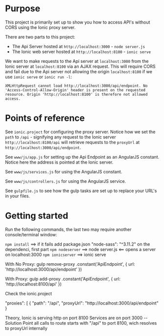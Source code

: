 # Purpose

This project is primarily set up to show you how to access API's without CORS using the Ionic proxy server.

There are two parts to this project:

* The Api Server hosted at `http://localhost:3000` - `node server.js`
* The Ionic web server hosted at `http://localhost:8100` - `ionic serve`

We want to make requests to the Api server at `localhost:3000` from the Ionic server at `localhost:8100` via an AJAX request.
This will require CORS and fail due to the Api server not allowing the origin `localhost:8100` if we use `ionic serve` or `ionic run -l`:

`XMLHttpRequest cannot load http://localhost:3000/api/endpoint. No 'Access-Control-Allow-Origin' header is present on the requested resource. Origin 'http://localhost:8100' is therefore not allowed access.`

# Points of reference

See `ionic.project` for configuring the proxy server. Notice how we set the `path` to `/api` - signifying any request to the Ionic server `http://localhost:8100/api` will retrieve requests to the `proxyUrl` at
`http://localhost:3000/api/endpoint`.

See `www/js/app.js` for setting up the Api Endpoint as an AngularJS constant. Notice here the address is pointed at the Ionic server.

See `www/js/services.js` for using the AngularJS constant.

See `www/js/controllers.js` for using the AngularJS service.

See `gulpfile.js` to see how the gulp tasks are set up to replace your URL's in your files.

# Getting started

Run the following commands, the last two may require another console/terminal window:



`npm install`       ==> if it fails add package.json  "node-sass": "^3.11.2" on the dependenci, first part
`npm nodeserver`     ==> node server.js <== opens a server on localhost:3000
`npm ionicserver`    ==> ionic serve

With No Proxy:
 gulp remove-proxy
.constant('ApiEndpoint', {
  url: 'http://localhost:3000/api/endpoint'
})


With Proxy:
 gulp add-proxy
.constant('ApiEndpoint', {
  url: 'http://localhost:8100/api'
})

Check the ionic.project

  "proxies": [
    {
      "path": "/api",
      "proxyUrl": "http://localhost:3000/api/endpoint"
    }

Theory,
    Ionic is serving http on port 8100
    Services are on port 3000
    -- Solution
        Point all calls to route starts with "/api" to port 8100, wich resolves to proxyUrl internally
